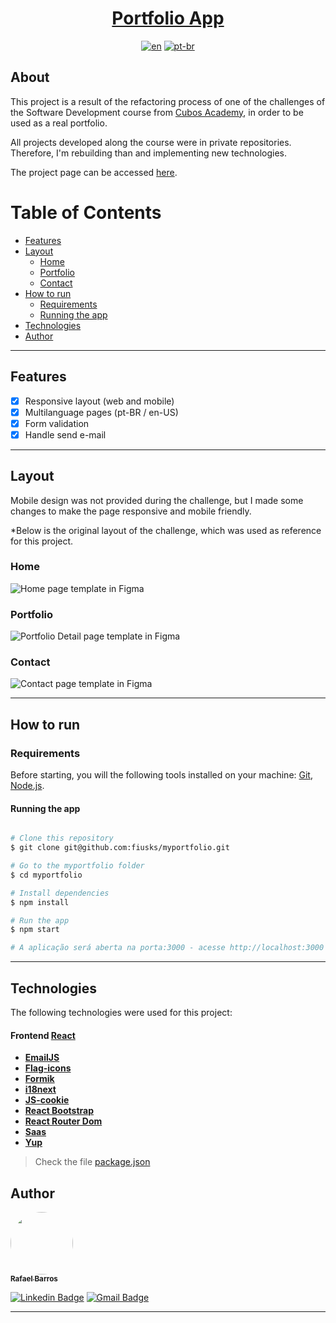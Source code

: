 <h1 align="center">
     <a href="https://fiusks-portfolio.netlify.app/home" alt="site do ecoleta"> Portfolio App </a>
</h1>

<div align="center">

[![en](https://img.shields.io/badge/lang-en-red.svg)](./README-en.md) [![pt-br](https://img.shields.io/badge/lang-pt--br-green.svg)](./README.md)

</div>

## About

This project is a result of the refactoring process of one of the challenges of the Software Development course from [Cubos Academy](https://cubos.academy/), in order to be used as a real portfolio.

All projects developed along the course were in private repositories. Therefore, I'm rebuilding than and implementing new technologies.

The project page can be accessed [here](https://fiusks-portfolio.netlify.app/).

# Table of Contents

<!--ts-->

- [Features](#features)
- [Layout](#layout)
    - [Home](#home)
    - [Portfolio](#portfolio)
    - [Contact](#contact)
- [How to run](#how-to-run)
  - [Requirements](#requirements)
  - [Running the app](#running-the-app)
- [Technologies](#technologies)
- [Author](#author)

<!--te-->


---
## Features

- [x] Responsive layout (web and mobile)
- [x] Multilanguage pages (pt-BR / en-US)
- [x] Form validation
- [x] Handle send e-mail

---

## Layout

Mobile design was not provided during the challenge, but I made some changes to make the page responsive and mobile friendly.

*Below is the original layout of the challenge, which was used as reference for this project.



### Home
![Home page template in Figma](figmaHome.jpg)

### Portfolio
![Portfolio Detail page template in Figma](figmaPortfolio.jpg)  
### Contact
![Contact page template in Figma](figmaContact.jpg)  

---


## How to run

### Requirements

Before starting, you will the following tools installed on your machine:
[Git](https://git-scm.com), [Node.js](https://nodejs.org/en/).

#### Running the app

```bash

# Clone this repository
$ git clone git@github.com:fiusks/myportfolio.git

# Go to the myportfolio folder
$ cd myportfolio

# Install dependencies
$ npm install

# Run the app
$ npm start

# A aplicação será aberta na porta:3000 - acesse http://localhost:3000

```
---

## Technologies

The following technologies were used for this project:

#### **Frontend** [React](https://reactjs.org/)

- **[EmailJS](https://www.emailjs.com/)**
- **[Flag-icons](https://github.com/lipis/flag-icons)**
- **[Formik](https://formik.org/)**
- **[i18next](https://www.i18next.com/)**
- **[JS-cookie](https://github.com/js-cookie/js-cookie)**
- **[React Bootstrap](https://react-bootstrap.github.io/)**
- **[React Router Dom](https://github.com/ReactTraining/react-router/tree/master/packages/react-router-dom)**
- **[Saas](https://sass-lang.com/)**
- **[Yup](https://github.com/jquense/yup)**


> Check the file [package.json](https://github.com/fiusks/myportfolio/blob/main/package.json)

## Author

<a href="https://blog.rocketseat.com.br/author/thiago/">
 <img style="border-radius: 50%;" src="https://avatars.githubusercontent.com/u/68557347?v=4" width="100px;" alt=""/>
 <br />
 <sub><b>Rafael Barros</b></sub></a>

[![Linkedin Badge](https://img.shields.io/badge/-Rafael-blue?style=flat-square&logo=Linkedin&logoColor=white&link=https://www.linkedin.com/in/rafabarros1/)](https://www.linkedin.com/in/rafabarros1/)
[![Gmail Badge](https://img.shields.io/badge/-rafabarros.com@gmail.com-c14438?style=flat-square&logo=Gmail&logoColor=white&link=mailto:rafabarros.com@gmail.com)](mailto:rafabarros.com@gmail.com)

---
